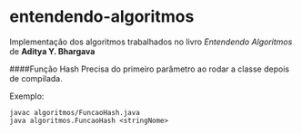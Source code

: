 # entendendo-algoritmos

Implementação dos algoritmos trabalhados no livro _Entendendo Algoritmos_ de **Aditya Y. Bhargava**

####Função Hash 
Precisa do primeiro parâmetro ao rodar a classe depois de compilada. 

Exemplo:
```shell
javac algoritmos/FuncaoHash.java 
java algoritmos.FuncaoHash <stringNome> 
```